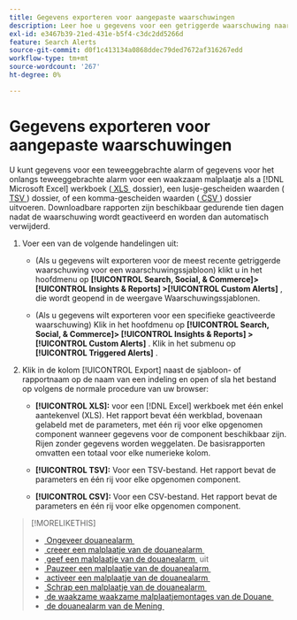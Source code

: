 ```yaml
---
title: Gegevens exporteren voor aangepaste waarschuwingen
description: Leer hoe u gegevens voor een getriggerde waarschuwing naar een bestand exporteert.
exl-id: e3467b39-21ed-431e-b5f4-c3dc2dd5266d
feature: Search Alerts
source-git-commit: d0f1c413134a0868ddec79ded7672af316267edd
workflow-type: tm+mt
source-wordcount: '267'
ht-degree: 0%

---
```


# Gegevens exporteren voor aangepaste waarschuwingen

U kunt gegevens voor een teweeggebrachte alarm of gegevens voor het onlangs teweeggebrachte alarm voor een waakzaam malplaatje als a [!DNL Microsoft Excel] werkboek ([&#x200B; XLS &#x200B;](/help/search-social-commerce/glossary.md#w-x) dossier), een lusje-gescheiden waarden ([&#x200B; TSV &#x200B;](/help/search-social-commerce/glossary.md#s-t)) dossier, of een komma-gescheiden waarden ([&#x200B; CSV &#x200B;](/help/search-social-commerce/glossary.md#c-d)) dossier uitvoeren. Downloadbare rapporten zijn beschikbaar gedurende tien dagen nadat de waarschuwing wordt geactiveerd en worden dan automatisch verwijderd.

1. Voer een van de volgende handelingen uit:

   * (Als u gegevens wilt exporteren voor de meest recente getriggerde waarschuwing voor een waarschuwingssjabloon) klikt u in het hoofdmenu op **[!UICONTROL Search, Social, & Commerce]> [!UICONTROL Insights & Reports] >[!UICONTROL Custom Alerts]** , die wordt geopend in de weergave Waarschuwingssjablonen.

   * (Als u gegevens wilt exporteren voor een specifieke geactiveerde waarschuwing) Klik in het hoofdmenu op **[!UICONTROL Search, Social, & Commerce]> [!UICONTROL Insights & Reports] >[!UICONTROL Custom Alerts]** . Klik in het submenu op **[!UICONTROL Triggered Alerts]** .

1. Klik in de kolom [!UICONTROL Export] naast de sjabloon- of rapportnaam op de naam van een indeling en open of sla het bestand op volgens de normale procedure van uw browser:

   * **[!UICONTROL XLS]:** voor een [!DNL Excel] werkboek met één enkel aantekenvel (XLS). Het rapport bevat één werkblad, bovenaan gelabeld met de parameters, met één rij voor elke opgenomen component wanneer gegevens voor de component beschikbaar zijn. Rijen zonder gegevens worden weggelaten. De basisrapporten omvatten een totaal voor elke numerieke kolom.

   * **[!UICONTROL TSV]:** Voor een TSV-bestand. Het rapport bevat de parameters en één rij voor elke opgenomen component.

   * **[!UICONTROL CSV]:** Voor een CSV-bestand. Het rapport bevat de parameters en één rij voor elke opgenomen component.

>[!MORELIKETHIS]
>
>* [&#x200B; Ongeveer douanealarm &#x200B;](alert-about.md)
>* [&#x200B; creeer een malplaatje van de douanealarm &#x200B;](alert-template-create.md)
>* [&#x200B; geef een malplaatje van de douanealarm &#x200B;](alert-template-edit.md) uit
>* [&#x200B; Pauzeer een malplaatje van de douanealarm &#x200B;](alert-template-pause.md)
>* [&#x200B; activeer een malplaatje van de douanealarm &#x200B;](alert-template-activate.md)
>* [&#x200B; Schrap een malplaatje van de douanealarm &#x200B;](alert-template-delete.md)
>* [&#x200B; de waakzame waakzame malplaatjemontages van de Douane &#x200B;](alert-template-settings.md)
>* [&#x200B; de douanealarm van de Mening &#x200B;](alert-view.md)
